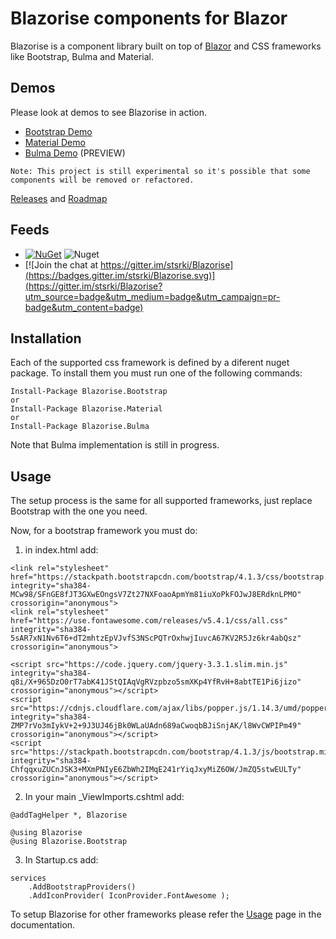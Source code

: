 # Blazorise components for Blazor

Blazorise is a component library built on top of [Blazor](https://blazor.net/) and CSS frameworks like Bootstrap, Bulma and Material.

## Demos

Please look at demos to see Blazorise in action.

- [Bootstrap Demo](https://bootstrapdemo.blazorise.com)
- [Material Demo](https://materialdemo.blazorise.com/)
- [Bulma Demo](https://bulmademo.blazorise.com/) (PREVIEW)

```
Note: This project is still experimental so it's possible that some components will be removed or refactored.
```

[Releases](https://blazorise.com/docs/releases/) and [Roadmap](https://blazorise.com/docs/roadmap/)

## Feeds

* [![NuGet](https://img.shields.io/nuget/vpre/Blazorise.svg)](https://www.nuget.org/profiles/stsrki) ![Nuget](https://img.shields.io/nuget/dt/Blazorise.svg)
* [![Join the chat at https://gitter.im/stsrki/Blazorise](https://badges.gitter.im/stsrki/Blazorise.svg)](https://gitter.im/stsrki/Blazorise?utm_source=badge&utm_medium=badge&utm_campaign=pr-badge&utm_content=badge)

## Installation

Each of the supported css framework is defined by a diferent nuget package. To install them you must run one of the following commands:

```
Install-Package Blazorise.Bootstrap
or
Install-Package Blazorise.Material
or
Install-Package Blazorise.Bulma
```
Note that Bulma implementation is still in progress.

## Usage

The setup process is the same for all supported frameworks, just replace Bootstrap with the one you need.

Now, for a bootstrap framework you must do:

1. in index.html add:

```
<link rel="stylesheet" href="https://stackpath.bootstrapcdn.com/bootstrap/4.1.3/css/bootstrap.min.css" integrity="sha384-MCw98/SFnGE8fJT3GXwEOngsV7Zt27NXFoaoApmYm81iuXoPkFOJwJ8ERdknLPMO" crossorigin="anonymous">
<link rel="stylesheet" href="https://use.fontawesome.com/releases/v5.4.1/css/all.css" integrity="sha384-5sAR7xN1Nv6T6+dT2mhtzEpVJvfS3NScPQTrOxhwjIuvcA67KV2R5Jz6kr4abQsz" crossorigin="anonymous">

<script src="https://code.jquery.com/jquery-3.3.1.slim.min.js" integrity="sha384-q8i/X+965DzO0rT7abK41JStQIAqVgRVzpbzo5smXKp4YfRvH+8abtTE1Pi6jizo" crossorigin="anonymous"></script>
<script src="https://cdnjs.cloudflare.com/ajax/libs/popper.js/1.14.3/umd/popper.min.js" integrity="sha384-ZMP7rVo3mIykV+2+9J3UJ46jBk0WLaUAdn689aCwoqbBJiSnjAK/l8WvCWPIPm49" crossorigin="anonymous"></script>
<script src="https://stackpath.bootstrapcdn.com/bootstrap/4.1.3/js/bootstrap.min.js" integrity="sha384-ChfqqxuZUCnJSK3+MXmPNIyE6ZbWh2IMqE241rYiqJxyMiZ6OW/JmZQ5stwEULTy" crossorigin="anonymous"></script>
```

2. In your main _ViewImports.cshtml add:

```
@addTagHelper *, Blazorise

@using Blazorise
@using Blazorise.Bootstrap
```

3. In Startup.cs add:

```
services
    .AddBootstrapProviders()
    .AddIconProvider( IconProvider.FontAwesome );
```

To setup Blazorise for other frameworks please refer the [Usage](https://blazorise.com/docs/usage/) page in the documentation.

